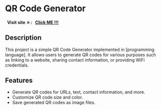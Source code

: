 # QR Code Generator

#### &nbsp; Visit site :arrow_upper_right: : &nbsp; [Click ME !!!](https://kallangouda.github.io/QR-Code-Generator/)

## Description

This project is a simple QR Code Generator implemented in [programming language]. It allows users to generate QR codes for various purposes such as linking to a website, sharing contact information, or providing WiFi credentials.

## Features

- Generate QR codes for URLs, text, contact information, and more.
- Customize QR code size and color.
- Save generated QR codes as image files.
